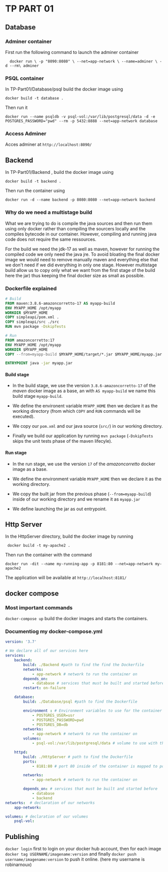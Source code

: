 # TP PART 01

## Database

### Adminer container

First run the following command to launch the adminer container

`   docker run \
    -p "8090:8080" \
    --net=app-network \
    --name=adminer \
    -d --rm\
    adminer
    `


### PSQL container

In TP-Part01/Database/psql build the docker image using

`docker build -t database .`

Then run it 

`docker run --name psqldb -v psql-vol:/var/lib/postgresql/data -d -e POSTGRES_PASSWORD="pwd" --rm -p 5432:8888 --net=app-network database`


### Access Adminer

Acces adminer at `http://localhost:8090/`


## Backend

In TP-Part01/Backend , build the docker image using

`docker build -t backend .`

Then run the container using

`docker run -d --name backend -p 8080:8080 --net=app-network backend`

### Why do we need a multistage build 

What we are trying to do is compile the java sources and then run them using only docker rather than compiling the sourcers locally and the compiles bytecode in our container. However, compiling and running java code does not require the same ressources. 

For the build we need the jdk-17 as well as maven, however for running the compiled code we only need the java jre. To avoid bloating the final docker image we would need to remove manually maven and everything else that we don't need if we did everything in only one stage. However multistage build allow us to copy only what we want from the first stage of the build here the jar) thus keeping the final docker size as small as possible. 


### Dockerfile explained

```Dockerfile 
# Build 
FROM maven:3.8.6-amazoncorretto-17 AS myapp-build 
ENV MYAPP_HOME /opt/myapp
WORKDIR $MYAPP_HOME
COPY simpleapi/pom.xml .
COPY simpleapi/src ./src
RUN mvn package -DskipTests

# Run
FROM amazoncorretto:17
ENV MYAPP_HOME /opt/myapp
WORKDIR $MYAPP_HOME
COPY --from=myapp-build $MYAPP_HOME/target/*.jar $MYAPP_HOME/myapp.jar

ENTRYPOINT java -jar myapp.jar

```

#### Build stage

- In the build stage, we use the version  `3.8.6-amazoncorretto-17` of the *maven* docker image as a base, an with `AS myapp-build` we name this build stage `myapp-build`.

- We define the environent variable `MYAPP_HOME` then we declare it as the working directory (from which `COPY` and `RUN` commands will be executed).

- We copy our `pom.xml` and our java source (`src/`) in our working directory.

- Finally we build our application by running `mvn package` (`-DskipTests` skips the unit tests phase of the maven lifecyle).

#### Run stage 

- In the run stage, we use the version `17` of the *amazoncorretto* docker image as a base.

- We define the environment variable `MYAPP_HOME` then we declare it as the working directory.

- We copy the built jar from the previous phase (`--from=myapp-build`) inside of our working directory and we rename it as `myapp.jar`

- We define launching the jar as out entrypoint. 


## Http Server

In the HttpServer directory, build the docker image by running

` docker build -t my-apache2 .`

Then run the container with the command 

`docker run -dit --name my-running-app -p 8181:80 --net=app-network my-apache2`

The application will be available at `http://localhost:8181/`


## docker compose

### Most important  commands

`docker-compose up` build the docker images and starts the containers.

### Documentiog my docker-compose.yml

``` yml
version: '3.7'

# We declare all of our services here 
services:
    backend:
        build: ./Backend #path to find the find the Dockerfile
        networks:
            - app-network # network to run the container on
        depends_on:
            - database # services that must be built and started before 
        restart: on-failure

    database:
        build: ./Database/psql #path to find the Dockerfile

        environment : # Environment variables to use for the container
            - POSTGRES_USER=usr
            - POSTGRES_PASSWORD=pwd
            - POSTGRES_DB=db
        networks:
            - app-network # network to run the container on 
        volumes:
            - psql-vol:/var/lib/postgresql/data # volume to use with the container and corresponding path in the container

    httpd:
        build: ./HttpServer # path to find the Dockerfile
        ports:
            - 8181:80 # port 80 inside of the container is mapped to port 8181 on the host machine

        networks:
            - app-network # network to run the container on 

        depends_on: # services that must be built and started before 
            - database
            - backend 
networks:  # declaration of our networks
    app-network:

volumes: # declaration of our volumes 
    psql-vol:


```

## Publishing

`docker login` first to login on your docker hub account, then for each image `docker tag USERNAME/imagename:version` and finally  `docker push username/imagename:version`  to push it online. (here my username is  robinarnoux)